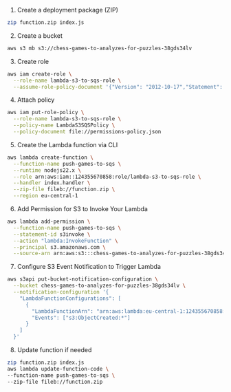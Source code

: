 1. Create a deployment package (ZIP)

```sh
zip function.zip index.js
```

2. Create a bucket
```sh
aws s3 mb s3://chess-games-to-analyzes-for-puzzles-38gds34lv
```

3. Create role
```sh
aws iam create-role \
  --role-name lambda-s3-to-sqs-role \
  --assume-role-policy-document '{"Version": "2012-10-17","Statement": [{ "Effect": "Allow", "Principal": {"Service": "lambda.amazonaws.com"}, "Action": "sts:AssumeRole"}]}'
```

4. Attach policy
```sh
aws iam put-role-policy \
  --role-name lambda-s3-to-sqs-role \
  --policy-name LambdaS3SQSPolicy \
  --policy-document file://permissions-policy.json

```

5. Create the Lambda function via CLI
```sh
aws lambda create-function \
  --function-name push-games-to-sqs \
  --runtime nodejs22.x \
  --role arn:aws:iam::124355670858:role/lambda-s3-to-sqs-role \
  --handler index.handler \
  --zip-file fileb://function.zip \
  --region eu-central-1
```

6. Add Permission for S3 to Invoke Your Lambda
```sh
aws lambda add-permission \
  --function-name push-games-to-sqs \
  --statement-id s3invoke \
  --action "lambda:InvokeFunction" \
  --principal s3.amazonaws.com \
  --source-arn arn:aws:s3:::chess-games-to-analyzes-for-puzzles-38gds34lv
```

7. Configure S3 Event Notification to Trigger Lambda
```sh
aws s3api put-bucket-notification-configuration \
  --bucket chess-games-to-analyzes-for-puzzles-38gds34lv \
  --notification-configuration '{
    "LambdaFunctionConfigurations": [
      {
        "LambdaFunctionArn": "arn:aws:lambda:eu-central-1:124355670858:function:push-games-to-sqs",
        "Events": ["s3:ObjectCreated:*"]
      }
    ]
  }'
```

8. Update function if needed
```sh
zip function.zip index.js
aws lambda update-function-code \
--function-name push-games-to-sqs \
--zip-file fileb://function.zip
```
